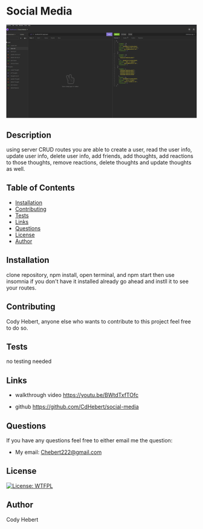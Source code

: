 

# Social Media
![insomnia](./images/insomnia.png)
## Description

using server CRUD routes you are able to create a user, read the user info, update user info, delete user info, add friends, add thoughts, add reactions to those thoughts, remove reactions, delete thoughts and update thoughts as well.

## Table of Contents

- [Installation](#installation)
- [Contributing](#contributing)
- [Tests](#test)
- [Links](#links)
- [Questions](#questions)
- [License](#license)
- [Author](#author)

## Installation

clone repository, npm install, open terminal, and npm start then use insomnia if you don't have it installed already go ahead and instll it to see your routes.

## Contributing

Cody Hebert, anyone else who wants to contribute to this project feel free to do so.

## Tests

no testing needed

## Links

- walkthrough video https://youtu.be/BWtdTxfTOfc

- github https://github.com/CdHebert/social-media

## Questions

If you have any questions feel free to either email me the question:

- My email: Chebert222@gmail.com

## License

[![License: WTFPL](https://img.shields.io/badge/License-WTFPL-brightgreen.svg)](http://www.wtfpl.net/about/)

## Author

Cody Hebert

